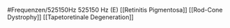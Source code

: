 #Frequenzen/525150Hz
525150 Hz (E)
[[Retinitis Pigmentosa]]
[[Rod-Cone Dystrophy]]
[[Tapetoretinale Degeneration]]